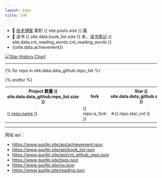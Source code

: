 ```yaml
---
layout: page
title: 分析
---
```





- 🔭 [技术博客](https://www.guofei.site/) 累积 {{ site.posts.size }} 篇
- 📖 读书 {{ site.data.book_list.size }} 本，[读书笔记](https://www.guofei.site/reading.html) {{ site.data.cnt_reading_words.cnt_reading_words }}
- {{site.data.achievement}}


<object data="https://www.guofei.site/trophy.svg"></object>



[![Star History Chart](https://api.star-history.com/svg?repos=guofei9987/blind_watermark,guofei9987/scikit-opt,guofei9987/text_blind_watermark&type=Date)](https://star-history.com/#guofei9987/blind_watermark&guofei9987/scikit-opt&guofei9987/text_blind_watermark&Date)



------------------

<table>
<tr>
  <th>Project 数量 {{ site.data.data_github.repo_list.size }} </th>
  <th>fork</th>
  <th>Star {{ site.data.data_github.star_cnt }}</th>
  <th>Fork {{ site.data.data_github.fork_cnt }}</th>
  <th>open issues</th>
  <th>language</th>
  <th>description</th>
</tr>

{% for repo in site.data.data_github.repo_list  %}
<tr>
  <td><a href="{{ repo.url }}">{{ repo.name }}</a></td>
  <td>{{ repo.is_fork }}</td>
  <td>☆{{ repo.star_cnt }}</td>
  <td><img alt="fork:" src="/p/logo/fork.svg">{{ repo.fork_cnt }}</td>
  <td>{{ repo.open_issues_count }}</td>
  <td>{{repo.language}}</td>

  <td>{{ repo.description }}</td>
</tr>
{% endfor %}
</table>



-------------------


网站 api：
- https://www.guofei.site/api/achievement.json
- https://www.guofei.site/api/book_list.json
- https://www.guofei.site/api/cnt_github_repo.json
- https://www.guofei.site/tags.json
- https://www.guofei.site/os.json
- https://www.guofei.site/reading.json
